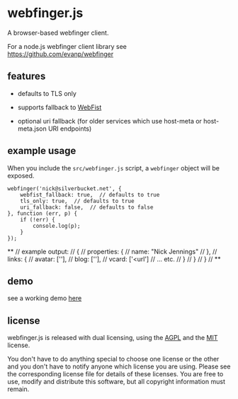 webfinger.js
============

A browser-based webfinger client.

For a node.js webfinger client library see https://github.com/evanp/webfinger

features
--------

* defaults to TLS only

* supports fallback to [WebFist](http://webfist.org)

* optional uri fallback (for older services which use host-meta or host-meta.json URI endpoints)


example usage
-------------

When you include the `src/webfinger.js` script, a `webfinger` object will be exposed.

	webfinger('nick@silverbucket.net', {
		webfist_fallback: true,  // defaults to true
		tls_only: true,  // defaults to true
		uri_fallback: false,  // defaults to false
	}, function (err, p) {
		if (!err) {
			console.log(p);
		}
	});

**
// example output:
// {
//   properties: {
//     name: "Nick Jennings"
//   },
//     links: {
//       avatar: ['<url>'],
//       blog: ['<url>'],
//       vcard: ['<url']
//       ... etc.
//     }
//   }
// }
//
**

demo
----
see a working demo [here](http://silverbucket.github.com/webfinger.js/demo/)

license
-------
webfinger.js is released with dual licensing, using the [AGPL](http://www.gnu.org/licenses/agpl.html) and the [MIT](http://opensource.org/licenses/MIT) license.

You don't have to do anything special to choose one license or the other and you don't have to notify anyone which license you are using.
Please see the corresponding license file for details of these licenses.
You are free to use, modify and distribute this software, but all copyright information must remain.

